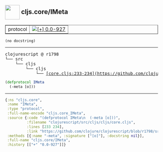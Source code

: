 ## <img width="48px" valign="middle" src="http://i.imgur.com/Hi20huC.png"> cljs.core/IMeta

 <table border="1">
<tr>
<td>protocol</td>
<td><a href="https://github.com/cljsinfo/api-refs/tree/0.0-927"><img valign="middle" alt="[+] 0.0-927" src="https://img.shields.io/badge/+-0.0--927-lightgrey.svg"></a> </td>
</tr>
</table>

 <samp>
</samp>

```
(no docstring)
```

---

 <pre>
clojurescript @ r1798
└── src
    └── cljs
        └── cljs
            └── <ins>[core.cljs:233-234](https://github.com/clojure/clojurescript/blob/r1798/src/cljs/cljs/core.cljs#L233-L234)</ins>
</pre>

```clj
(defprotocol IMeta
  (-meta [o]))
```


---

```clj
{:ns "cljs.core",
 :name "IMeta",
 :type "protocol",
 :full-name-encode "cljs.core_IMeta",
 :source {:code "(defprotocol IMeta\n  (-meta [o]))",
          :filename "clojurescript/src/cljs/cljs/core.cljs",
          :lines [233 234],
          :link "https://github.com/clojure/clojurescript/blob/r1798/src/cljs/cljs/core.cljs#L233-L234"},
 :methods [{:name "-meta", :signature ["[o]"], :docstring nil}],
 :full-name "cljs.core/IMeta",
 :history [["+" "0.0-927"]]}

```
